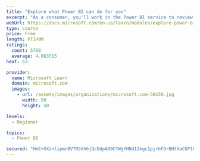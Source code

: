 ```yaml
---
title: "Explore what Power BI can do for you"
excerpt: "As a consumer, you'll work in the Power BI service to review and interact with content that has been shared with you. This module provides the foundational information that you need to work effectively in the Power BI service."
webUrl: https://docs.microsoft.com/en-us/learn/modules/explore-power-bi-service/
type: course
price: Free
length: PT1H9M
ratings:
  count: 5768
  average: 4.663315
heat: 63

provider:
  name: Microsoft Learn
  domain: microsoft.com
  images:
    - url: /assets/images/organizations/microsoft.com-50x50.jpg
      width: 50
      height: 50

levels:
  - Beginner

topics:
  - Power BI

secured: "HmE+GXznlipmnBVTRSXh6jQcDdpA09CYWgYHNd12kgc1pjrbFOrBHtXaCGP105HFVnHluPDdJ8nmQ0hUisa3/Oh3PjqOo+DycEx6surPaqFyWuVJCaNZd+YGOvARDB+L5DN5mhooFo12Z4PpIAnxj8kukMG+FZAtw2wdAPQKts8KXsAocYXXh/zQZIIIp+uInMFqDR9/ijCy4XreJUcGiJ35atqqW1GzZpaGarmlkqaiX3+eTdTxYMV/T9UMIY+bqnJaVabRQDvzRXho9P0VbL9hGE4VfrbopavA9nywTXoDFUVgCLhGLkSB8owmw3E5lRsiBtWgPiuxzwUiNrMKHrEI61xd6xtM7rsHwL893uvr41E1w/DHkb7evtvmMZwvhVhULvhDARcXVr7W+K2ACA==;0Wcsc5eR3HeU7qpzMFmxeA=="
---
```


